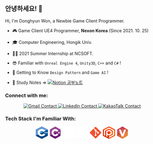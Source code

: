 ## 안녕하세요! 👋

Hi, I'm Donghyun Won, a Newbie Game Client Programmer.

- 🎮 Game Client UE4 Programmer, **Nexon Korea** (Since 2021. 10. 25)

- 🎓 Computer Engineering, Hongik Univ.

- 👨‍💼 2021 Summer Internship at NCSOFT.

- 😎 Familiar with `Unreal Engine 4`, `Unity3D`, `C++` and `C#` !

- 👊 Getting to Know `Design Pattern` and `Game AI` !

- 📖 Study Notes => <a href="https://wonadam.oopy.io/"> <img alt="Notion 공부노트" src ="https://img.shields.io/badge/Notion-000000.svg?&style=for-the-badge&logo=Notion&logoColor=FFFFFF"/> </a>
	
### Connect with me:
<p align="center">
	<a href="mailto:ehdgus5500@gmail.com" target="_blank">
		<img alt="Gmail Contact" src ="https://img.shields.io/badge/Gmail-EA4335.svg?&style=for-the-badge&logo=Gmail&logoColor=FFFFFF"/>
	</a>
    	<a href="https://www.linkedin.com/in/%EB%8F%99%ED%98%84-%EC%9B%90-449841185/" target="_blank"">
		<img alt="LinkedIn Contact" src ="https://img.shields.io/badge/LinkedIm-0A66C2.svg?&style=for-the-badge&logo=LinkedIn&logoColor=FFFFFF"/>    
	</a>
	<a href="https://open.kakao.com/o/sdNMrCqd" target="_blank"">
	    <img alt="KakaoTalk Contact" src ="https://img.shields.io/badge/KakaoTalk-FFCD00.svg?&style=for-the-badge&logo=KakaoTalk&logoColor=FFFFFF"/>		
	</a>
</p>


### Tech Stack I'm Familiar With:
<p align="center">
	<img align="center" src="tech/C++_Logo.svg" alt="Cpp" height="40" width="40" />
	<img align="center" src="tech/csharp.svg" alt="C#" height="40" width="40" />
	<img align="center" src="tech/unreal.png" alt="UE4" height="40" width="40" />
    	<img align="center" src="tech/unity.png" alt="Unity" height="40" width="40" />
	<img align="center" src="tech/Git_icon.svg" alt="Git" height="40" width="40"/>
	<img align="center" src="tech/plastic-scm.svg" alt="PlasticSCM" height="40" width="40"/>
	<img align="center" src="tech/perforce.png" alt="Perforce" height="40" width="40" />
</p>

<br>

<!-- ### Tech Stack I'm Learning:
<p align="center">

</p> -->

